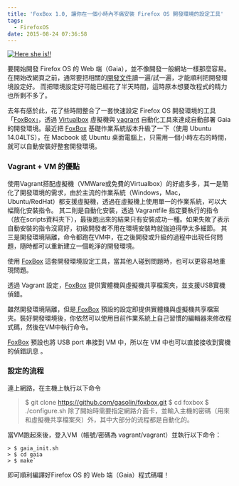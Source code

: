 ```yaml
---
title: 'FoxBox 1.0, 讓你在一個小時內不痛安裝 Firefox OS 開發環境的設定工具'
tags:
  - FirefoxOS
date: 2015-08-24 07:36:58
---
```


[![Here she is!!](https://farm8.staticflickr.com/7323/10351341274_ded5f4d043.jpg)](https://www.flickr.com/photos/28289659@N02/10351341274/in/photolist-gLHk8h-6APwhj-4YvKGJ-ihTTs-qZVwX-fuUaX-4ASwRM-9oMyXk-dSR5cF-48JtWV-4vdwk-jjtzT-gGH6oD-6bKC3Y-3Q3qEf-ca5nA-oX9UA-5Ru4vz-5QspRU-oX9UD-WjG4s-4XyTBp-cvqpf-6zQq15-yyNQz-neBzbT-JUMsA-xXPgM-64z6MY-7iQZE6-8qAQD-evarx-5pnwJx-b8G1-8FXLE7-9g9Cz-5AdgA8-9pWBQW-9emKCP-8xYpgz-6dfyXp-9zmfZR-PsAt-tDXdo-HLxuZ-8xYpdZ-8y2qLq-6BmmRm-5aKDea-2cxh9L "Here she is!!")<script async="" charset="utf-8" src="//embedr.flickr.com/assets/client-code.js"></script>

要開始開發 Firefox OS 的 Web 端（Gaia），並不像開發一般網站一樣那麼容易。在開始改網頁之前，通常要把相關的[開發文件](https://developer.mozilla.org/en-US/Firefox_OS/Building_and_installing_Firefox_OS)讀一遍/試一遍，才能順利把開發環境設定好。
而把環境設定好可能已經花了半天時間，這時原本想要改程式的精力也所剩不多了。

去年有感於此，花了些時間整合了一套快速設定 Firefox OS 開發環境的工具「[FoxBox」](https://github.com/gasolin/foxbox)，透過 [Virtualbox](https://www.virtualbox.org/) 虛擬機與  [vagrant](https://www.vagrantup.com/) 自動化工具來達成自動部署 Gaia 的開發環境。最近把 [FoxBox](https://github.com/gasolin/foxbox) 基礎作業系統版本升級了一下（使用 Ubuntu 14.04LTS），在 Macbook 或 Ubuntu 桌面電腦上，只需用一個小時左右的時間，就可以自動安裝好整套開發環境。

### Vagrant&nbsp;+ VM 的優點 
使用Vagrant搭配虛擬機（VMWare或免費的Virtualbox）的好處多多，其一是簡化了開發環境的需求，由於主流的作業系統（Windows，Mac，Ubuntu/RedHat）都支援虛擬機，透過在虛擬機上使用單一的作業系統，可以大幅簡化安裝指令。
其二則是自動化安裝，透過 Vagrantfile 指定要執行的指令 （放在scripts資料夾下），最後跑出來的結果只有安裝成功一種。如果失敗了表示自動安裝的指令沒寫好，初級開發者不用在環境安裝時就強迫得學太多細節。
其三是開發環境隔離，命令都跑在VM中，在之後開發或升級的過程中出現任何問題，隨時都可以重新建立一個乾淨的開發環境。

使用 [FoxBox](https://github.com/gasolin/foxbox) 這套開發環境設定工具，當其他人碰到問題時，也可以更容易地重現問題。

透過 Vagrant 設定，[FoxBox](https://github.com/gasolin/foxbox) 提供實體機與虛擬機共享檔案夾，並支援USB實機偵錯。

雖然開發環境隔離，但是[ FoxBox](https://github.com/gasolin/foxbox) 預設的設定即提供實體機與虛擬機共享檔案夾。裝好開發環境後，你依然可以使用目前作業系統上自己習慣的編輯器來修改程式碼，然後在VM中執行命令。

[FoxBox](https://github.com/gasolin/foxbox) 預設也將 USB port 串接到 VM 中，所以在 VM 中也可以直接接收到實機的偵錯訊息 。

### 設定的流程

連上網路，在主機上執行以下命令

> $ git clone https://github.com/gasolin/foxbox.git
>     $ cd foxbox
>     $ ./configure.sh
除了開始時需要指定網路介面卡，並輸入主機的密碼（用來和虛擬機共享檔案夾）外，其中大部分的流程都是自動化的。

當VM跑起來後，登入VM（帳號/密碼為 vagrant/vagrant）並執行以下命令：

```
> $ gaia_init.sh
> $ cd gaia
> $ make`
```
即可順利編譯好Firefox OS 的 Web 端（Gaia）程式碼囉！
